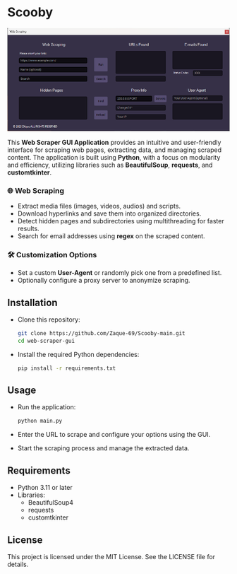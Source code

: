
# Scooby

<p align = "left">
  <img width="1607" alt="webui" src="scrap.png">
</p>

This **Web Scraper GUI Application** provides an intuitive and user-friendly interface for scraping web pages, extracting data, and managing scraped content. The application is built using **Python**, with a focus on modularity and efficiency, utilizing libraries such as **BeautifulSoup**, **requests**, and **customtkinter**.

### 🌐 **Web Scraping**
- Extract media files (images, videos, audios) and scripts.
- Download hyperlinks and save them into organized directories.
- Detect hidden pages and subdirectories using multithreading for faster results.
- Search for email addresses using **regex** on the scraped content.

### 🛠️ **Customization Options**
- Set a custom **User-Agent** or randomly pick one from a predefined list.
- Optionally configure a proxy server to anonymize scraping.

## Installation

- Clone this repository:
    ```bash
    git clone https://github.com/Zaque-69/Scooby-main.git
    cd web-scraper-gui
    ```
- Install the required Python dependencies:
    ```bash
    pip install -r requirements.txt
    ```

## Usage

- Run the application:
    ```bash
    python main.py
    ```

- Enter the URL to scrape and configure your options using the GUI.
- Start the scraping process and manage the extracted data.


## Requirements

- Python 3.11 or later
- Libraries:
  - BeautifulSoup4
  - requests
  - customtkinter

## License

This project is licensed under the MIT License. See the LICENSE file for details.
